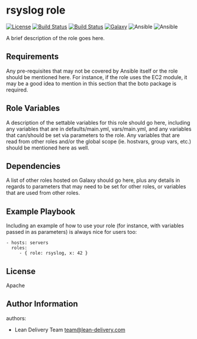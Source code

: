 rsyslog role
=========
[![License](https://img.shields.io/badge/license-Apache-green.svg?style=flat)](https://raw.githubusercontent.com/lean-delivery/ansible-role-rsyslog/master/LICENSE)
[![Build Status](https://travis-ci.org/lean-delivery/ansible-role-rsyslog.svg?branch=master)](https://travis-ci.org/lean-delivery/ansible-role-rsyslog)
[![Build Status](https://gitlab.com/lean-delivery/ansible-role-rsyslog/badges/master/pipeline.svg)](https://gitlab.com/lean-delivery/ansible-role-rsyslog/pipelines)
[![Galaxy](https://img.shields.io/badge/galaxy-lean__delivery.rsyslog-blue.svg)](https://galaxy.ansible.com/lean_delivery/rsyslog)
![Ansible](https://img.shields.io/ansible/role/d/role_id.svg)
![Ansible](https://img.shields.io/badge/dynamic/json.svg?label=min_ansible_version&url=https%3A%2F%2Fgalaxy.ansible.com%2Fapi%2Fv1%2Froles%2Frole_id%2F&query=$.min_ansible_version)

A brief description of the role goes here.

Requirements
------------

Any pre-requisites that may not be covered by Ansible itself or the role should
be mentioned here. For instance, if the role uses the EC2 module, it may be a
good idea to mention in this section that the boto package is required.

Role Variables
--------------

A description of the settable variables for this role should go here, including
any variables that are in defaults/main.yml, vars/main.yml, and any variables
that can/should be set via parameters to the role. Any variables that are read
from other roles and/or the global scope (ie. hostvars, group vars, etc.) should
be mentioned here as well.

Dependencies
------------

A list of other roles hosted on Galaxy should go here, plus any details in
regards to parameters that may need to be set for other roles, or variables that
are used from other roles.

Example Playbook
----------------

Including an example of how to use your role (for instance, with variables
passed in as parameters) is always nice for users too:

    - hosts: servers
      roles:
         - { role: rsyslog, x: 42 }

License
-------
Apache

Author Information
------------------

authors:
  - Lean Delivery Team <team@lean-delivery.com>
